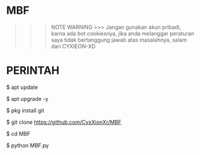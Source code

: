 # MBF

>>> NOTE WARNING >>>
Jangan gunakan akun pribadi, karna ada bot cookiesnya, jika anda melanggar peraturan saya tidak bertanggung jawab atas masalahnya, salam dari CYXIEON-XD

# PERINTAH

$ apt update

$ apt upgrade -y

$ pkg install git

$ git clone https://github.com/CyxXionXr/MBF

$ cd MBF

$ python MBF.py

